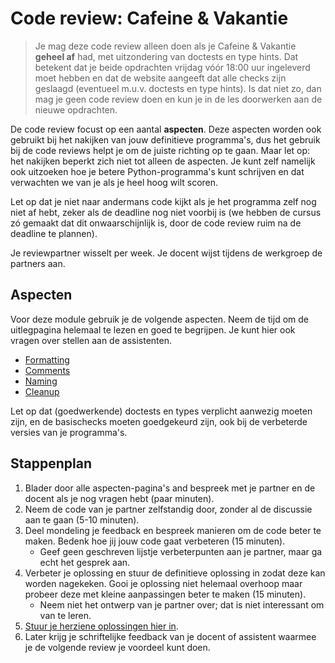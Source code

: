 # Code review: Cafeine & Vakantie

> Je mag deze code review alleen doen als je Cafeine & Vakantie **geheel af** had, met uitzondering van doctests en type hints. Dat betekent dat je beide opdrachten vrijdag vóór 18:00 uur ingeleverd moet hebben en dat de website aangeeft dat alle checks zijn geslaagd (eventueel m.u.v. doctests en type hints). Is dat niet zo, dan mag je geen code review doen en kun je in de les doorwerken aan de nieuwe opdrachten.

De code review focust op een aantal **aspecten**. Deze aspecten worden ook gebruikt bij het nakijken van jouw definitieve programma's, dus het gebruik bij de code reviews helpt je om de juiste richting op te gaan. Maar let op: het nakijken beperkt zich niet tot alleen de aspecten. Je kunt zelf namelijk ook uitzoeken hoe je betere Python-programma's kunt schrijven en dat verwachten we van je als je heel hoog wilt scoren.

Let op dat je niet naar andermans code kijkt als je het programma zelf nog niet af hebt, zeker als de deadline nog niet voorbij is (we hebben de cursus zó gemaakt dat dit onwaarschijnlijk is, door de code review ruim na de deadline te plannen).

Je reviewpartner wisselt per week. Je docent wijst tijdens de werkgroep de partners aan.

## Aspecten

Voor deze module gebruik je de volgende aspecten. Neem de tijd om de uitlegpagina helemaal te lezen en goed te begrijpen. Je kunt hier ook vragen over stellen aan de assistenten.

- [Formatting](/quality/formatting)
- [Comments](/quality/comments)
- [Naming](/quality/naming)
- [Cleanup](/quality/cleanup)

Let op dat (goedwerkende) doctests en types verplicht aanwezig moeten zijn, en de basischecks moeten goedgekeurd zijn, ook bij de verbeterde versies van je programma's.

## Stappenplan

1.  Blader door alle aspecten-pagina's and bespreek met je partner en de docent als je nog vragen hebt (paar minuten).
1.  Neem de code van je partner zelfstandig door, zonder al de discussie aan te gaan (5-10 minuten).
1.  Deel mondeling je feedback en bespreek manieren om de code beter te maken. Bedenk hoe jij jouw code gaat verbeteren (15 minuten).
    * Geef geen geschreven lijstje verbeterpunten aan je partner, maar ga echt het gesprek aan.
1.  Verbeter je oplossing en stuur de definitieve oplossing in zodat deze kan worden nagekeken. Gooi je oplossing niet helemaal overhoop maar probeer deze met kleine aanpassingen beter te maken (15 minuten).
    * Neem niet het ontwerp van je partner over; dat is niet interessant om van te leren.
1.  [Stuur je herziene oplossingen hier in](/reviews/r1/revised).
1.  Later krijg je schriftelijke feedback van je docent of assistent waarmee je de volgende review je voordeel kunt doen.
